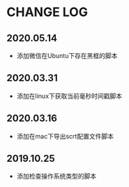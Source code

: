 # CHANGE LOG

## 2020.05.14
+ 添加微信在Ubuntu下存在黑框的脚本

## 2020.03.31
+ 添加在linux下获取当前毫秒时间戳脚本

## 2020.03.16
+ 添加在mac下导出scrt配置文件脚本

## 2019.10.25
+ 添加检查操作系统类型的脚本
